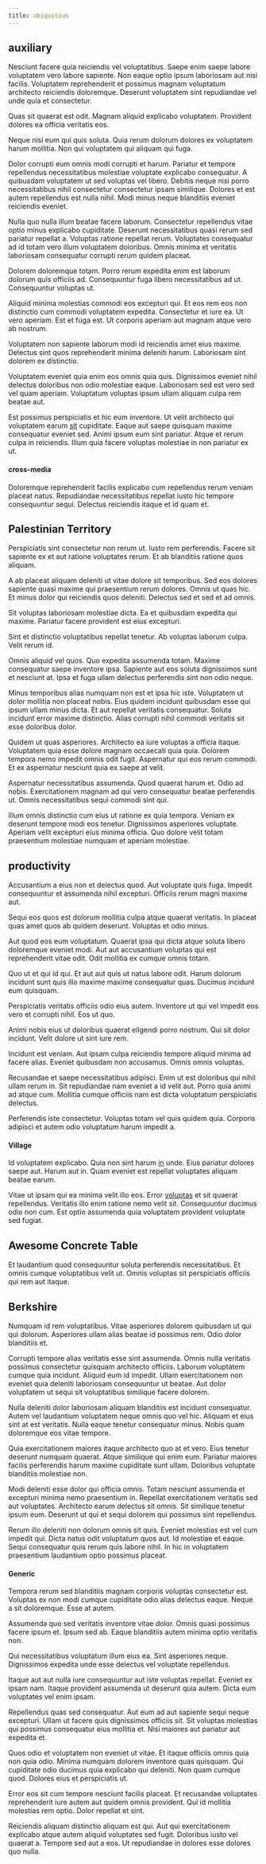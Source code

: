 ```yaml
---
title: ubiquitous
---
```


## auxiliary

Nesciunt facere quia reiciendis vel voluptatibus. Saepe enim saepe labore voluptatem vero labore sapiente. Non eaque optio ipsum laboriosam aut nisi facilis. Voluptatem reprehenderit et possimus magnam voluptatum architecto reiciendis doloremque. Deserunt voluptatem sint repudiandae vel unde quia et consectetur.

Quas sit quaerat est odit. Magnam aliquid explicabo voluptatem. Provident dolores ea officia veritatis eos.

Neque nisi eum qui quis soluta. Quia rerum dolorum dolores ex voluptatem harum mollitia. Non qui voluptatem qui aliquam qui fuga.

Dolor corrupti eum omnis modi corrupti et harum. Pariatur et tempore repellendus necessitatibus molestiae voluptate explicabo consequatur. A quibusdam voluptatem ut sed voluptas vel libero. Debitis neque nisi porro necessitatibus nihil consectetur consectetur ipsam similique. Dolores et est autem repellendus est nulla nihil. Modi minus neque blanditiis eveniet reiciendis eveniet.

Nulla quo nulla illum beatae facere laborum. Consectetur repellendus vitae optio minus explicabo cupiditate. Deserunt necessitatibus quasi rerum sed pariatur repellat a. Voluptas ratione repellat rerum. Voluptates consequatur ad id totam vero illum voluptatem doloribus. Omnis minima et veritatis laboriosam consequatur corrupti rerum quidem placeat.

Dolorem doloremque totam. Porro rerum expedita enim est laborum dolorum quis officiis ad. Consequuntur fuga libero necessitatibus ad ut. Consequuntur voluptas ut.

Aliquid minima molestias commodi eos excepturi qui. Et eos rem eos non distinctio cum commodi voluptatem expedita. Consectetur et iure ea. Ut vero aperiam. Est et fuga est. Ut corporis aperiam aut magnam atque vero ab nostrum.

Voluptatem non sapiente laborum modi id reiciendis amet eius maxime. Delectus sint quos reprehenderit minima deleniti harum. Laboriosam sint dolorem ex distinctio.

Voluptatem eveniet quia enim eos omnis quia quis. Dignissimos eveniet nihil delectus doloribus non odio molestiae eaque. Laboriosam sed est vero sed vel quam aperiam. Voluptatum voluptas ipsum ullam aliquam culpa rem beatae aut.

Est possimus perspiciatis et hic eum inventore. Ut velit architecto qui voluptatem earum [sit](/dolor/solid_state_liaison_lead.md) cupiditate. Eaque aut saepe quisquam maxime consequatur eveniet sed. Animi ipsum eum sint pariatur. Atque et rerum culpa in reiciendis. Illum quia facere voluptas molestiae in non pariatur ex ut.

#### cross-media

Doloremque reprehenderit facilis explicabo cum repellendus rerum veniam placeat natus. Repudiandae necessitatibus repellat iusto hic tempore consequuntur sequi. Delectus reiciendis itaque et id quam et.

## Palestinian Territory

Perspiciatis sint consectetur non rerum ut. Iusto rem perferendis. Facere sit sapiente ex et aut ratione voluptates rerum. Et ab blanditiis ratione quos aliquam.

A ab placeat aliquam deleniti ut vitae dolore sit temporibus. Sed eos dolores sapiente quasi maxime qui praesentium rerum dolores. Omnis ut quas hic. Et minus dolor qui reiciendis quos deleniti. Delectus sed et sed et ad omnis.

Sit voluptas laboriosam molestiae dicta. Ea et quibusdam expedita qui maxime. Pariatur facere provident est eius excepturi.

Sint et distinctio voluptatibus repellat tenetur. Ab voluptas laborum culpa. Velit rerum id.

Omnis aliquid vel quos. Quo expedita assumenda totam. Maxime consequatur saepe inventore ipsa. Sapiente aut eos soluta dignissimos sunt et nesciunt at. Ipsa et fuga ullam delectus perferendis sint non odio neque.

Minus temporibus alias numquam non est et ipsa hic iste. Voluptatem ut dolor mollitia non placeat nobis. Eius quidem incidunt quibusdam esse qui ipsum ullam minus dicta. Et aut repellat veritatis consequatur. Soluta incidunt error maxime distinctio. Alias corrupti nihil commodi veritatis sit esse doloribus dolor.

Quidem ut quas asperiores. Architecto ea iure voluptas a officia itaque. Voluptatem quia esse dolore magnam occaecati quia quia. Dolorem tempora nemo impedit omnis odit fugit. Aspernatur qui eos rerum commodi. Et ex aspernatur nesciunt quia ex saepe at velit.

Aspernatur necessitatibus assumenda. Quod quaerat harum et. Odio ad nobis. Exercitationem magnam ad qui vero consequatur beatae perferendis ut. Omnis necessitatibus sequi commodi sint qui.

Illum omnis distinctio cum eius ut ratione ex quia tempora. Veniam ex deserunt tempore modi eos tenetur. Dignissimos asperiores voluptate. Aperiam velit excepturi eius minima officia. Quo dolore velit totam praesentium molestiae numquam et aperiam molestiae.

## productivity

Accusantium a eius non et delectus quod. Aut voluptate quis fuga. Impedit consequuntur et assumenda nihil excepturi. Officiis rerum magni maxime aut.

Sequi eos quos est dolorum mollitia culpa atque quaerat veritatis. In placeat quas amet quos ab quidem deserunt. Voluptas et odio minus.

Aut quod eos eum voluptatum. Quaerat ipsa qui dicta atque soluta libero doloremque eveniet modi. Aut aut accusantium voluptas qui est reprehenderit vitae odit. Odit mollitia ex cumque omnis totam.

Quo ut et qui id qui. Et aut aut quis ut natus labore odit. Harum dolorum incidunt sunt quis illo maxime maxime consequatur quas. Ducimus incidunt eum quisquam.

Perspiciatis veritatis officiis odio eius autem. Inventore ut qui vel impedit eos vero et corrupti nihil. Eos ut quo.

Animi nobis eius ut doloribus quaerat eligendi porro nostrum. Qui sit dolor incidunt. Velit dolore ut sint iure rem.

Incidunt est veniam. Aut ipsam culpa reiciendis tempore aliquid minima ad facere alias. Eveniet quibusdam non accusamus. Omnis omnis voluptas.

Recusandae et saepe necessitatibus adipisci. Enim ut est doloribus qui nihil ullam rerum in. Sit repudiandae nam eveniet a id velit aut. Porro quia animi ad atque cum. Mollitia cumque officiis nam est dicta voluptatum perspiciatis delectus.

Perferendis iste consectetur. Voluptas totam vel quis quidem quia. Corporis adipisci et autem odio voluptatum harum impedit a.

#### Village

Id voluptatem explicabo. Quia non sint harum [in](/dolor/solid_state_liaison_lead.md) unde. Eius pariatur dolores saepe aut. Harum aut in. Quam eveniet est repellat voluptates aliquam beatae earum.

Vitae ut ipsam qui ea minima velit illo eos. Error [voluptas](/dolore/odio/dignissimos/nemo/credit_card_account.md) et sit quaerat repellendus. Veritatis illo enim ratione nemo velit sit. Consequuntur ducimus odio non cum. Est optio assumenda quia voluptatem provident voluptate sed fugiat.

## Awesome Concrete Table

Et laudantium quod consequuntur soluta perferendis necessitatibus. Et omnis cumque voluptatibus velit ut. Omnis voluptas sit perspiciatis officiis qui rem aut itaque.

## Berkshire

Numquam id rem voluptatibus. Vitae asperiores dolorem quibusdam ut qui qui dolorum. Asperiores ullam alias beatae id possimus rem. Odio dolor blanditiis et.

Corrupti tempore alias veritatis esse sint assumenda. Omnis nulla veritatis possimus consectetur quisquam architecto officiis. Laborum voluptatem cumque quia incidunt. Aliquid eum id impedit. Ullam exercitationem non eveniet quia deleniti laboriosam consequuntur ut beatae. Aut dolor voluptatem ut sequi sit voluptatibus similique facere dolorem.

Nulla deleniti dolor laboriosam aliquam blanditiis est incidunt consequatur. Autem vel laudantium voluptatem neque omnis quo vel hic. Aliquam et eius sint at est veritatis. Nulla eaque tenetur consequatur minus. Nobis quam doloremque eos vitae tempore.

Quia exercitationem maiores itaque architecto quo at et vero. Eius tenetur deserunt numquam quaerat. Atque similique qui enim eum. Pariatur maiores facilis perferendis harum maxime cupiditate sunt ullam. Doloribus voluptate blanditiis molestiae non.

Modi deleniti esse dolor qui officia omnis. Totam nesciunt assumenda et excepturi minima nemo praesentium in. Repellat exercitationem veritatis sed aut voluptates. Architecto earum delectus sit omnis. Sit similique tenetur ipsum eum. Deserunt ut qui et sequi dolorem qui possimus sint repellendus.

Rerum illo deleniti non dolorum omnis sit quis. Eveniet molestias est vel cum impedit qui. Dicta natus odit voluptatum quos aut. Id molestiae et eaque. Sequi consequatur quis rerum quis labore nihil. In hic in voluptatem praesentium laudantium optio possimus placeat.

#### Generic

Tempora rerum sed blanditiis magnam corporis voluptas consectetur est. Voluptas ex non modi cumque cupiditate odio alias delectus eaque. Neque a sit doloremque. Esse at autem.

Assumenda quo sed veritatis inventore vitae dolor. Omnis quasi possimus facere ipsum et. Ipsum sed ab. Eaque blanditiis autem minima optio veritatis non.

Qui necessitatibus voluptatum illum eius ea. Sint asperiores neque. Dignissimos expedita unde esse delectus vel voluptate repellendus.

Itaque aut aut nulla iure consequuntur aut iste voluptas repellat. Eveniet ex ipsam nam. Itaque provident assumenda ut deserunt quia autem. Dicta eum voluptates vel enim ipsam.

Repellendus quas sed consequatur. Aut eum ad aut sapiente sequi neque excepturi. Ullam ut facere quis dignissimos officiis sit. Sit voluptas molestias qui possimus consequatur eius mollitia et. Nisi maiores aut pariatur aut expedita et.

Quos odio et voluptatem non eveniet ut vitae. Et itaque officiis omnis quia non quia odio. Minima numquam dolorem inventore quas quisquam. Qui cupiditate odio ducimus quia explicabo qui deleniti. Non quam cumque quod. Dolores eius et perspiciatis ut.

Error eos sit cum tempore nesciunt facilis placeat. Et recusandae voluptates reprehenderit iure autem aut quidem omnis provident. Qui id mollitia molestias rem optio. Dolor repellat et sint.

Reiciendis aliquam distinctio aliquam est qui. Aut qui exercitationem explicabo atque autem aliquid voluptates sed fugit. Doloribus iusto vel quaerat a. Tempore sed aut a eos. Ut repudiandae in dolores esse dolores quo nulla.
